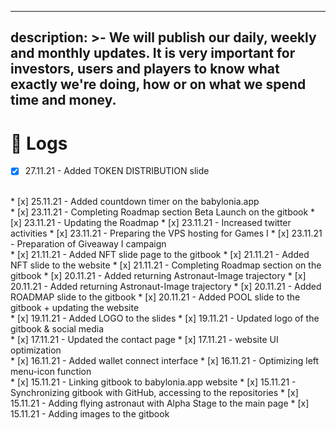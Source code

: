 
---
description: >-
  ​We will publish our daily, weekly and monthly updates. It is very important
  for investors, users and players to know what exactly we're doing, how or on
  what we spend time and money.
---

# 📅 Logs

 - [x]  27.11.21 - Added TOKEN DISTRIBUTION slide
<br />
* [x] 25.11.21 - Added countdown timer on the babylonia.app
<br />
* [x] 23.11.21 - Completing Roadmap section Beta Launch on the gitbook
* [x] 23.11.21 - Updating the Roadmap
* [x] 23.11.21 - Increased twitter activities
* [x] 23.11.21 - Preparing the VPS hosting for Games I
* [x] 23.11.21 - Preparation of Giveaway I campaign&#x20;
<br />
* [x] 21.11.21 - Added NFT slide page to the gitbook
* [x] 21.11.21 - Added NFT slide to the website
* [x] 21.11.21 - Completing Roadmap section on the gitbook
* [x] 20.11.21 - Added returning Astronaut-Image trajectory
* [x] 20.11.21 - Added returning Astronaut-Image trajectory
* [x] 20.11.21 - Added ROADMAP slide to the gitbook
* [x] 20.11.21 - Added POOL slide to the gitbook + updating the website
<br />
* [x] 19.11.21 - Added LOGO to the slides
* [x] 19.11.21 - Updated logo of the gitbook & social media
<br />
* [x] 17.11.21 - Updated the contact page
* [x] 17.11.21 - website UI optimization
<br />
* [x] 16.11.21 - Added wallet connect interface
* [x] 16.11.21 - Optimizing left menu-icon function
<br />
* [x] 15.11.21 - Linking gitbook to babylonia.app website
* [x] 15.11.21 - Synchronizing gitbook with GitHub, accessing to the repositories
* [x] 15.11.21 - Adding flying astronaut with Alpha Stage to the main page
* [x] 15.11.21 - Adding images to the gitbook
